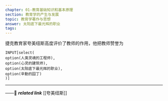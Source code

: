 ```yaml
---
chapter: 01-教育基础知识和基本原理
section: 教育学的产生与发展
topic: 教育学著作与思想
answer: 太阳底下最光辉的职业
tags:
---
```


捷克教育家夸美纽斯高度评价了教师的作用，他把教师赞誉为

```meta-bind
INPUT[select(
option(人类灵魂的工程师),
option(心灵的建筑师),
option(太阳底下最光辉的职业),
option(辛勤的园丁)
)]
```

---
——🔗 ***related link*** [[夸美纽斯]]